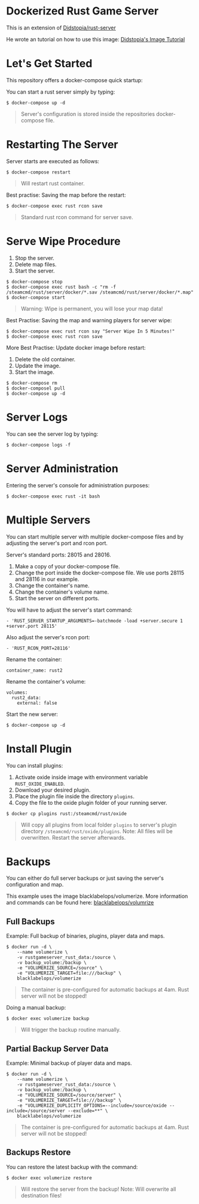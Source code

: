 # Dockerized Rust Game Server

This is an extension of [Didstopia/rust-server](https://github.com/Didstopia/rust-server)

He wrote an tutorial on how to use this image: [Didstopia's Image Tutorial](https://rust.didscraft.com/rust-server-on-linux-using-docker/)

# Let's Get Started

This repository offers a docker-compose quick startup:

You can start a rust server simply by typing:

~~~~
$ docker-compose up -d
~~~~

> Server's configuration is stored inside the repositories docker-compose file.

# Restarting The Server

Server starts are executed as follows:

~~~~
$ docker-compose restart
~~~~

> Will restart rust container.

Best practise: Saving the map before the restart:

~~~~
$ docker-compose exec rust rcon save
~~~~

> Standard rust rcon command for server save.

# Serve Wipe Procedure

1. Stop the server.
1. Delete map files.
1. Start the server.

~~~~
$ docker-compose stop
$ docker-compose exec rust bash -c "rm -f /steamcmd/rust/server/docker/*.sav /steamcmd/rust/server/docker/*.map"
$ docker-compose start
~~~~

> Warning: Wipe is permanent, you will lose your map data!

Best Practise: Saving the map and warning players for server wipe:

~~~~
$ docker-compose exec rust rcon say "Server Wipe In 5 Minutes!"
$ docker-compose exec rust rcon save
~~~~

More Best Practise: Update docker image before restart:

1. Delete the old container.
1. Update the image.
1. Start the image.

~~~~
$ docker-compose rm
$ docker-composel pull
$ docker-compose up -d
~~~~

# Server Logs

You can see the server log by typing:

~~~~
$ docker-compose logs -f
~~~~

# Server Administration

Entering the server's console for administration purposes:

~~~~
$ docker-compose exec rust -it bash
~~~~

# Multiple Servers

You can start multiple server with multiple docker-compose files and by adjusting the server's port and rcon port.

Server's standard ports: 28015 and 28016.

1. Make a copy of your docker-compose file.
1. Change the port inside the docker-compose file. We use ports 28115 and 28116 in our example.
1. Change the container's name.
1. Change the container's volume name.
1. Start the server on different ports.

You will have to adjust the server's start command:

~~~~
- 'RUST_SERVER_STARTUP_ARGUMENTS=-batchmode -load +server.secure 1 +server.port 28115'
~~~~

Also adjust the server's rcon port:

~~~~
- 'RUST_RCON_PORT=28116'
~~~~

Rename the container:

~~~~
container_name: rust2
~~~~

Rename the container's volume:

~~~~
volumes:
  rust2_data:
    external: false
~~~~

Start the new server:

~~~~
$ docker-compose up -d
~~~~

# Install Plugin

You can install plugins:

1. Activate oxide inside image with environment variable `RUST_OXIDE_ENABLED`.
1. Download your desired plugin.
1. Place the plugin file inside the directory `plugins`.
1. Copy the file to the oxide plugin folder of your running server.

~~~~
$ docker cp plugins rust:/steamcmd/rust/oxide
~~~~

> Will copy all plugins from local folder `plugins` to server's plugin directory `/steamcmd/rust/oxide/plugins`.
> Note: All files will be overwritten. Restart the server afterwards.

# Backups

You can either do full server backups or just saving the server's configuration and map.

This example uses the image blacklabelops/volumerize. More information and commands can be found here: [blacklabelops/volumrize](https://github.com/blacklabelops/volumerize)

## Full Backups

Example: Full backup of binaries, plugins, player data and maps.

~~~~
$ docker run -d \
    --name volumerize \
    -v rustgameserver_rust_data:/source \
    -v backup_volume:/backup \
    -e "VOLUMERIZE_SOURCE=/source" \
    -e "VOLUMERIZE_TARGET=file:///backup" \
    blacklabelops/volumerize
~~~~

> The container is pre-configured for automatic backups at 4am. Rust server will not be stopped!

Doing a manual backup:

~~~~
$ docker exec volumerize backup
~~~~

> Will trigger the backup routine manually.

## Partial Backup Server Data

Example: Minimal backup of player data and maps.

~~~~
$ docker run -d \
    --name volumerize \
    -v rustgameserver_rust_data:/source \
    -v backup_volume:/backup \
    -e "VOLUMERIZE_SOURCE=/source/server" \
    -e "VOLUMERIZE_TARGET=file:///backup" \
    -e "VOLUMERIZE_DUPLICITY_OPTIONS=--include=/source/oxide --include=/source/server --exclude=**" \
    blacklabelops/volumerize
~~~~

> The container is pre-configured for automatic backups at 4am. Rust server will not be stopped!

## Backups Restore

You can restore the latest backup with the command:

~~~~
$ docker exec volumerize restore
~~~~

> Will restore the server from the backup!
> Note: Will overwrite all destination files!
